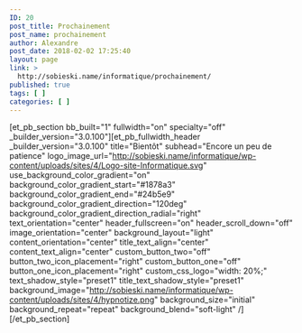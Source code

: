 ```yaml
---
ID: 20
post_title: Prochainement
post_name: prochainement
author: Alexandre
post_date: 2018-02-02 17:25:40
layout: page
link: >
  http://sobieski.name/informatique/prochainement/
published: true
tags: [ ]
categories: [ ]
---
```

[et_pb_section bb_built="1" fullwidth="on" specialty="off" _builder_version="3.0.100"][et_pb_fullwidth_header _builder_version="3.0.100" title="Bientôt" subhead="Encore un peu de patience" logo_image_url="http://sobieski.name/informatique/wp-content/uploads/sites/4/Logo-site-Informatique.svg" use_background_color_gradient="on" background_color_gradient_start="#1878a3" background_color_gradient_end="#24b5e9" background_color_gradient_direction="120deg" background_color_gradient_direction_radial="right" text_orientation="center" header_fullscreen="on" header_scroll_down="off" image_orientation="center" background_layout="light" content_orientation="center" title_text_align="center" content_text_align="center" custom_button_two="off" button_two_icon_placement="right" custom_button_one="off" button_one_icon_placement="right" custom_css_logo="width: 20%;" text_shadow_style="preset1" title_text_shadow_style="preset1" background_image="http://sobieski.name/informatique/wp-content/uploads/sites/4/hypnotize.png" background_size="initial" background_repeat="repeat" background_blend="soft-light" /][/et_pb_section]